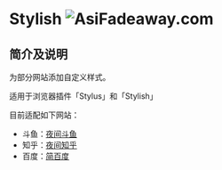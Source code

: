 # Stylish ![AsiFadeaway.com](https://www.asifadeaway.com/imgs/Logo.png)

## 简介及说明

为部分网站添加自定义样式。

适用于浏览器插件「Stylus」和「Stylish」

目前适配如下网站：

- 斗鱼：[夜间斗鱼](https://userstyles.org/styles/158117/nightmode-for-douyu-com)
- 知乎：[夜间知乎](https://userstyles.org/styles/160889/nightmode-for-zhihu-com)
- 百度：[简百度](https://userstyles.org/styles/169907/simple-baidu)
